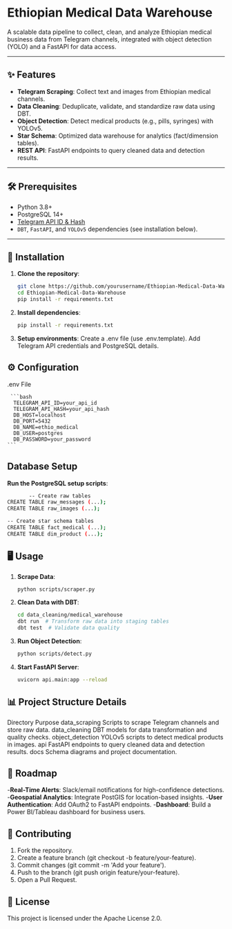 # Ethiopian Medical Data Warehouse

A scalable data pipeline to collect, clean, and analyze Ethiopian medical business data from Telegram channels, integrated with object detection (YOLO) and a FastAPI for data access.

---

## ✨ Features

- **Telegram Scraping**: Collect text and images from Ethiopian medical channels.
- **Data Cleaning**: Deduplicate, validate, and standardize raw data using DBT.
- **Object Detection**: Detect medical products (e.g., pills, syringes) with YOLOv5.
- **Star Schema**: Optimized data warehouse for analytics (fact/dimension tables).
- **REST API**: FastAPI endpoints to query cleaned data and detection results.

---

## 🛠️ Prerequisites

- Python 3.8+
- PostgreSQL 14+
- [Telegram API ID & Hash](https://my.telegram.org/auth)
- `DBT`, `FastAPI`, and `YOLOv5` dependencies (see installation below).

---

## 🚀 Installation

1. **Clone the repository**:
   ```bash
   git clone https://github.com/yourusername/Ethiopian-Medical-Data-Warehouse.git
   cd Ethiopian-Medical-Data-Warehouse
   pip install -r requirements.txt
     ```
2. **Install dependencies**:
    ```bash
   pip install -r requirements.txt
     ```
3. **Setup environments**:
   Create a .env file (use .env.template).
   Add Telegram API credentials and PostgreSQL details.
   
## ⚙️ Configuration
   .env File
   
     ```bash
      TELEGRAM_API_ID=your_api_id
      TELEGRAM_API_HASH=your_api_hash
      DB_HOST=localhost
      DB_PORT=5432
      DB_NAME=ethio_medical
      DB_USER=postgres
      DB_PASSWORD=your_password
    ```
  ## Database Setup
   **Run the PostgreSQL setup scripts**:
 ```bash
        -- Create raw tables
CREATE TABLE raw_messages (...);
CREATE TABLE raw_images (...);

-- Create star schema tables
CREATE TABLE fact_medical (...);
CREATE TABLE dim_product (...);
 ```
## 🖥️ Usage
1. **Scrape Data**:
    ```bash
   python scripts/scraper.py
    ```
2. **Clean Data with DBT**:
    ```bash
   cd data_cleaning/medical_warehouse
   dbt run  # Transform raw data into staging tables
   dbt test  # Validate data quality
    ```
3. **Run Object Detection**:
   ```bash
   python scripts/detect.py
   ```
4. **Start FastAPI Server**:
    ```bash
   uvicorn api.main:app --reload
      ```
## 📊 Project Structure Details

   Directory	              Purpose
data_scraping	      Scripts to scrape Telegram channels and store raw data.
data_cleaning        DBT models for data transformation and quality checks.
object_detection	   YOLOv5 scripts to detect medical products in images.
    api	            FastAPI endpoints to query cleaned data and detection results.
   docs	            Schema diagrams and project documentation.

## 📅 Roadmap
-**Real-Time Alerts**: Slack/email notifications for high-confidence detections.
-**Geospatial Analytics**: Integrate PostGIS for location-based insights.
-**User Authentication**: Add OAuth2 to FastAPI endpoints.
-**Dashboard**: Build a Power BI/Tableau dashboard for business users.

## 🤝 Contributing
1. Fork the repository.
2. Create a feature branch (git checkout -b feature/your-feature).
3. Commit changes (git commit -m 'Add your feature').
4. Push to the branch (git push origin feature/your-feature).
5. Open a Pull Request.
   
## 📜 License
This project is licensed under the Apache License 2.0.


   
